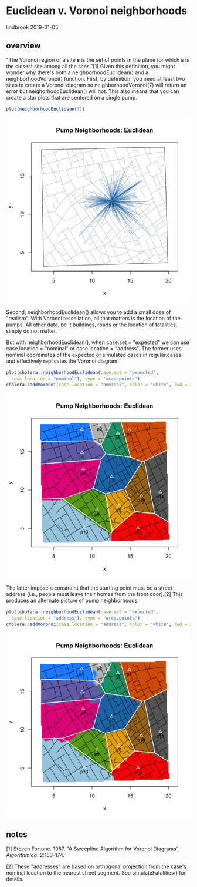 Euclidean v. Voronoi neighborhoods
================
lindbrook
2019-01-05

overview
--------

"The Voronoi region of a site ***s*** is the set of points in the plane for which ***s*** is the closest site among all the sites."[1] Given this definition, you might wonder why there's both a neighborhoodEuclidean() and a neighborhoodVoronoi() function. First, by definition, you need at least two sites to create a Voronoi diagram so neighborhoodVoronoi(7) will return an error but neighorhoodEuclidean() will not. This also means that you can create a star plots that are centered on a single pump.

``` r
plot(neighborhoodEuclidean(7))
```

![](euclidean.voronoi_files/figure-markdown_github/star-1.png)

Second, neighborhoodEuclidean() allows you to add a small dose of "realism". With Voronoi tessellation, all that matters is the location of the pumps. All other data, be it buildings, roads or the location of fatalities, simply do not matter.

But with neighborhoodEuclidean(), when case.set = "expected" we can use case.location = "nominal" or case.location = "address". The former uses nominal coordinates of the expected or simulated cases in regular.cases and effectively replicates the Voronoi diagram:

``` r
plot(cholera::neighborhoodEuclidean(case.set = "expected",
  case.location = "nominal"), type = "area.points")
cholera::addVoronoi(case.location = "nominal", color = "white", lwd = 2)
```

![](euclidean.voronoi_files/figure-markdown_github/nominal-1.png)

The latter impose a constraint that the starting point must be a street address (i.e., people must leave their homes from the front door).[2] This produces an alternate picture of pump neighborhoods:

``` r
plot(cholera::neighborhoodEuclidean(case.set = "expected",
  case.location = "address"), type = "area.points")
cholera::addVoronoi(case.location = "address", color = "white", lwd = 2)
```

![](euclidean.voronoi_files/figure-markdown_github/address-1.png)

notes
-----

[1] Steven Fortune. 1987. "A Sweepline Algorithm for Voronoi Diagrams". *Algorithmica*. 2:153-174.

[2] These "addresses" are based on orthogonal projection from the case's nominal location to the nearest street segment. See simulateFatalities() for details.
